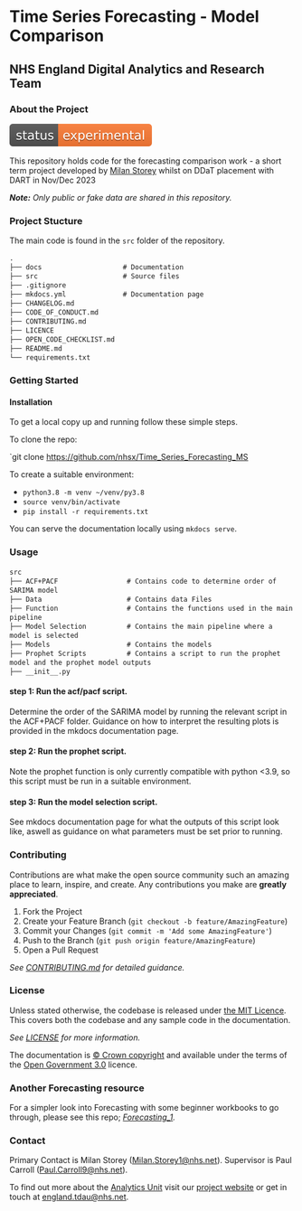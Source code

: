 # Time Series Forecasting - Model Comparison

## NHS England Digital Analytics and Research Team 

### About the Project

[![status: experimental](https://github.com/GIScience/badges/raw/master/status/experimental.svg)](https://github.com/GIScience/badges#experimental)

This repository holds code for the forecasting comparison work - a short term project developed by [Milan Storey](https://github.com/MilanStorey) whilst on DDaT placement with DART in Nov/Dec 2023

_**Note:** Only public or fake data are shared in this repository._

### Project Stucture

The main code is found in the `src` folder of the repository.

```
.
├── docs                    # Documentation
├── src                     # Source files
├── .gitignore
├── mkdocs.yml              # Documentation page   
├── CHANGELOG.md
├── CODE_OF_CONDUCT.md
├── CONTRIBUTING.md
├── LICENCE
├── OPEN_CODE_CHECKLIST.md
├── README.md
└── requirements.txt
```

### Getting Started

#### Installation

To get a local copy up and running follow these simple steps.

To clone the repo:

`git clone https://github.com/nhsx/Time_Series_Forecasting_MS

To create a suitable environment:
- ```python3.8 -m venv ~/venv/py3.8```
- `source venv/bin/activate`
- `pip install -r requirements.txt`

You can serve the documentation locally using `mkdocs serve`.

### Usage

```
src
├── ACF+PACF                 # Contains code to determine order of SARIMA model
├── Data                     # Contains data Files
├── Function                 # Contains the functions used in the main pipeline
├── Model Selection          # Contains the main pipeline where a model is selected   
├── Models                   # Contains the models
├── Prophet Scripts          # Contains a script to run the prophet model and the prophet model outputs
├── __init__.py
```

#### step 1: Run the acf/pacf script.

Determine the order of the SARIMA model by running the relevant script in the ACF+PACF folder. Guidance on how to interpret the resulting plots is provided in the mkdocs documentation page.

#### step 2: Run the prophet script.

Note the prophet function is only currently compatible with python <3.9, so this script must be run in a suitable environment.

#### step 3: Run the model selection script.

See mkdocs documentation page for what the outputs of this script look like, aswell as guidance on what parameters must be set prior to running.

### Contributing

Contributions are what make the open source community such an amazing place to learn, inspire, and create. Any contributions you make are **greatly appreciated**.

1. Fork the Project
2. Create your Feature Branch (`git checkout -b feature/AmazingFeature`)
3. Commit your Changes (`git commit -m 'Add some AmazingFeature'`)
4. Push to the Branch (`git push origin feature/AmazingFeature`)
5. Open a Pull Request

_See [CONTRIBUTING.md](./CONTRIBUTING.md) for detailed guidance._

### License

Unless stated otherwise, the codebase is released under [the MIT Licence][mit].
This covers both the codebase and any sample code in the documentation.

_See [LICENSE](./LICENSE) for more information._

The documentation is [© Crown copyright][copyright] and available under the terms
of the [Open Government 3.0][ogl] licence.

[mit]: LICENCE
[copyright]: http://www.nationalarchives.gov.uk/information-management/re-using-public-sector-information/uk-government-licensing-framework/crown-copyright/
[ogl]: http://www.nationalarchives.gov.uk/doc/open-government-licence/version/3/

### Another Forecasting resource

For a simpler look into Forecasting with some beginner workbooks to go through, please see this repo;
_[Forecasting_1](https://github.com/nhsx/Forecasting/tree/main)._


### Contact

Primary Contact is Milan Storey (Milan.Storey1@nhs.net). Supervisor is Paul Carroll (Paul.Carroll9@nhs.net).

To find out more about the [Analytics Unit](https://www.nhsx.nhs.uk/key-tools-and-info/nhsx-analytics-unit/) visit our [project website](https://nhsx.github.io/AnalyticsUnit/projects.html) or get in touch at [england.tdau@nhs.net](mailto:england.tdau@nhs.net).

<!-- ### Acknowledgements -->
